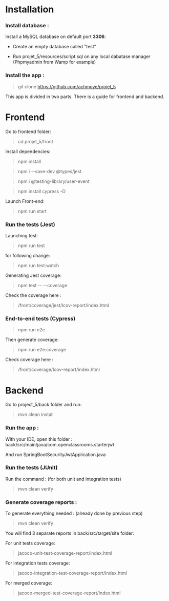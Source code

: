 # Installation
### Install database :
Install a MySQL database on default port **3306**: 

- Create an empty database called "test"

- Run projet_5/resources/script.sql on any local dabatase manager
(Phpmyadmin from Wamp for example)

### Install the app : 
> git clone https://github.com/achmoye/projet_5

This app is divided in two parts. There is a guide for frontend and backend.
# Frontend
Go to frontend folder: 
> cd projet_5/front
>
Install dependencies:

> npm install

> npm i --save-dev @types/jest

> npm i @testing-library/user-event

> npm install cypress -D

Launch Front-end:

> npm run start

### Run the tests (Jest)
Launching test:

> npm run test

for following change:

> npm run test:watch

Generating Jest coverage: 

> npm test -- --coverage

Check the coverage here :
> /front/coverage/jest/lcov-report/index.html

### End-to-end tests (Cypress)
> npm run e2e
>
Then generate coverage:
> npm run e2e:coverage

Check coverage here : 
> /front/coverage/lcov-report/index.html
# Backend 
Go to project_5/back folder and run: 
> mvn clean install 
> 
### Run the app : 
With your IDE, open this folder : back/src/main/java/com.openclassrooms.starterjwt 

And run SpringBootSecurityJwtApplication.java

### Run the tests (JUnit)
Run the command : (for both unit and integration tests)
> mvn clean verify 

### Generate coverage reports : 
To generate everything needed : (already done by previous step)
> mvn clean verify

You will find 3 separate reports in back/src/target/site folder: 

For unit tests coverage:
> jacoco-unit-test-coverage-report/index.html

For integration tests coverage: 
> jacoco-integration-test-coverage-report/index.html

For merged coverage:
> jacoco-merged-test-coverage-report/index.html